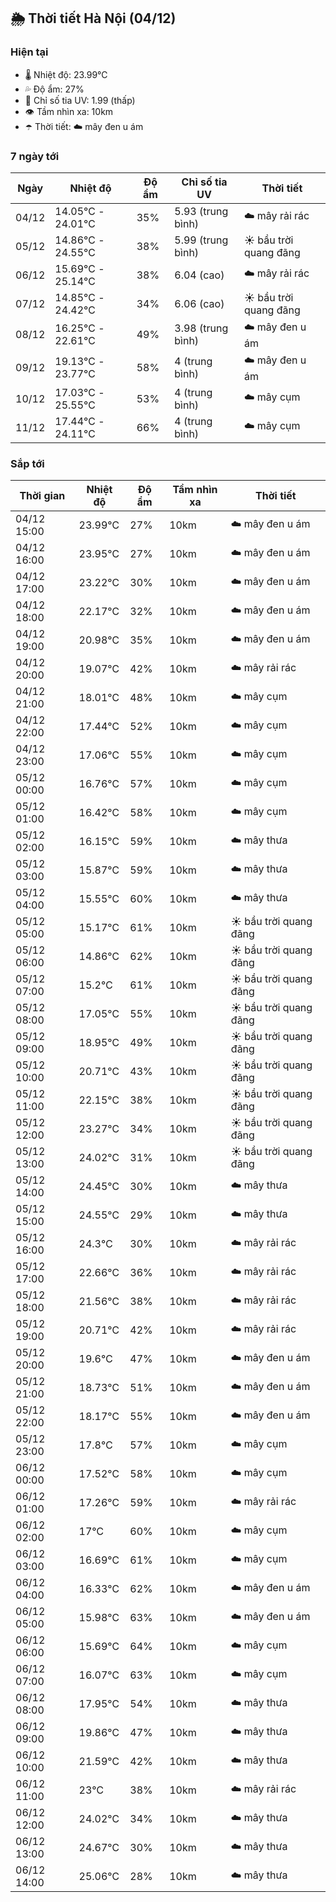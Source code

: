 ## 🌦️ Thời tiết Hà Nội (04/12)

### Hiện tại

- 🌡️ Nhiệt độ: 23.99℃
- 💦 Độ ẩm: 27%
- 🌟 Chỉ số tia UV: 1.99 (thấp)
- 👁️ Tầm nhìn xa: 10km
- ☂️ Thời tiết: ☁️ mây đen u ám

### 7 ngày tới

| Ngày | Nhiệt độ | Độ ẩm | Chỉ số tia UV | Thời tiết |
| --- | --- | --- | --- | --- |
| 04/12 | 14.05℃ - 24.01℃ | 35% | 5.93 (trung bình) | ☁️ mây rải rác |
| 05/12 | 14.86℃ - 24.55℃ | 38% | 5.99 (trung bình) | ☀️ bầu trời quang đãng |
| 06/12 | 15.69℃ - 25.14℃ | 38% | 6.04 (cao) | ☁️ mây rải rác |
| 07/12 | 14.85℃ - 24.42℃ | 34% | 6.06 (cao) | ☀️ bầu trời quang đãng |
| 08/12 | 16.25℃ - 22.61℃ | 49% | 3.98 (trung bình) | ☁️ mây đen u ám |
| 09/12 | 19.13℃ - 23.77℃ | 58% | 4 (trung bình) | ☁️ mây đen u ám |
| 10/12 | 17.03℃ - 25.55℃ | 53% | 4 (trung bình) | ☁️ mây cụm |
| 11/12 | 17.44℃ - 24.11℃ | 66% | 4 (trung bình) | ☁️ mây cụm |

### Sắp tới

| Thời gian | Nhiệt độ | Độ ẩm | Tầm nhìn xa | Thời tiết |
| --- | --- | --- | --- | --- |
| 04/12 15:00 | 23.99℃ | 27% | 10km | ☁️ mây đen u ám |
| 04/12 16:00 | 23.95℃ | 27% | 10km | ☁️ mây đen u ám |
| 04/12 17:00 | 23.22℃ | 30% | 10km | ☁️ mây đen u ám |
| 04/12 18:00 | 22.17℃ | 32% | 10km | ☁️ mây đen u ám |
| 04/12 19:00 | 20.98℃ | 35% | 10km | ☁️ mây đen u ám |
| 04/12 20:00 | 19.07℃ | 42% | 10km | ☁️ mây rải rác |
| 04/12 21:00 | 18.01℃ | 48% | 10km | ☁️ mây cụm |
| 04/12 22:00 | 17.44℃ | 52% | 10km | ☁️ mây cụm |
| 04/12 23:00 | 17.06℃ | 55% | 10km | ☁️ mây cụm |
| 05/12 00:00 | 16.76℃ | 57% | 10km | ☁️ mây cụm |
| 05/12 01:00 | 16.42℃ | 58% | 10km | ☁️ mây cụm |
| 05/12 02:00 | 16.15℃ | 59% | 10km | ☁️ mây thưa |
| 05/12 03:00 | 15.87℃ | 59% | 10km | ☁️ mây thưa |
| 05/12 04:00 | 15.55℃ | 60% | 10km | ☁️ mây thưa |
| 05/12 05:00 | 15.17℃ | 61% | 10km | ☀️ bầu trời quang đãng |
| 05/12 06:00 | 14.86℃ | 62% | 10km | ☀️ bầu trời quang đãng |
| 05/12 07:00 | 15.2℃ | 61% | 10km | ☀️ bầu trời quang đãng |
| 05/12 08:00 | 17.05℃ | 55% | 10km | ☀️ bầu trời quang đãng |
| 05/12 09:00 | 18.95℃ | 49% | 10km | ☀️ bầu trời quang đãng |
| 05/12 10:00 | 20.71℃ | 43% | 10km | ☀️ bầu trời quang đãng |
| 05/12 11:00 | 22.15℃ | 38% | 10km | ☀️ bầu trời quang đãng |
| 05/12 12:00 | 23.27℃ | 34% | 10km | ☀️ bầu trời quang đãng |
| 05/12 13:00 | 24.02℃ | 31% | 10km | ☀️ bầu trời quang đãng |
| 05/12 14:00 | 24.45℃ | 30% | 10km | ☁️ mây thưa |
| 05/12 15:00 | 24.55℃ | 29% | 10km | ☁️ mây thưa |
| 05/12 16:00 | 24.3℃ | 30% | 10km | ☁️ mây rải rác |
| 05/12 17:00 | 22.66℃ | 36% | 10km | ☁️ mây rải rác |
| 05/12 18:00 | 21.56℃ | 38% | 10km | ☁️ mây rải rác |
| 05/12 19:00 | 20.71℃ | 42% | 10km | ☁️ mây rải rác |
| 05/12 20:00 | 19.6℃ | 47% | 10km | ☁️ mây đen u ám |
| 05/12 21:00 | 18.73℃ | 51% | 10km | ☁️ mây đen u ám |
| 05/12 22:00 | 18.17℃ | 55% | 10km | ☁️ mây đen u ám |
| 05/12 23:00 | 17.8℃ | 57% | 10km | ☁️ mây cụm |
| 06/12 00:00 | 17.52℃ | 58% | 10km | ☁️ mây cụm |
| 06/12 01:00 | 17.26℃ | 59% | 10km | ☁️ mây rải rác |
| 06/12 02:00 | 17℃ | 60% | 10km | ☁️ mây cụm |
| 06/12 03:00 | 16.69℃ | 61% | 10km | ☁️ mây cụm |
| 06/12 04:00 | 16.33℃ | 62% | 10km | ☁️ mây đen u ám |
| 06/12 05:00 | 15.98℃ | 63% | 10km | ☁️ mây đen u ám |
| 06/12 06:00 | 15.69℃ | 64% | 10km | ☁️ mây cụm |
| 06/12 07:00 | 16.07℃ | 63% | 10km | ☁️ mây cụm |
| 06/12 08:00 | 17.95℃ | 54% | 10km | ☁️ mây thưa |
| 06/12 09:00 | 19.86℃ | 47% | 10km | ☁️ mây thưa |
| 06/12 10:00 | 21.59℃ | 42% | 10km | ☁️ mây thưa |
| 06/12 11:00 | 23℃ | 38% | 10km | ☁️ mây rải rác |
| 06/12 12:00 | 24.02℃ | 34% | 10km | ☁️ mây thưa |
| 06/12 13:00 | 24.67℃ | 30% | 10km | ☁️ mây thưa |
| 06/12 14:00 | 25.06℃ | 28% | 10km | ☁️ mây thưa |
